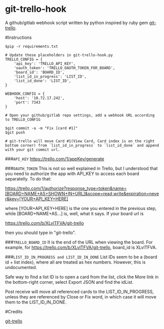 # git-trello-hook
A github/gitlab webhook script written by python inspired by ruby gem [git-trello](https://github.com/zmilojko/git-trello).

#Instructions

    $pip -r requirements.txt

    # Update these placeholders in git-trello-hook.py
    TRELLO_CONFIG = {
        'api_key': 'TRELLO_API_KEY',
        'oauth_token': 'TRELLO_OAUTH_TOKEN_FOR_BOARD',
        'board_id': 'BOARD_ID',
        'list_id_in_progress': 'LIST_ID',
        'list_id_done': 'LIST_ID',
    }

    WEBHOOK_CONFIG = {
        'host': '10.72.17.242',
        'port': 7343
    }

    # Open your github/gitlab repo settings, add a webhook URL according to TRELLO_CONFIG

    $git commit -a -m "Fix [card #1]"
    $git push

    # git-trello will move Card #1(View Card, Card index is on the right bottom corner) from `list_id_in_progress` to `list_id_done` and append with your git commit url.


###`API_KEY`
https://trello.com/1/appKey/generate

###`OAUTH_TOKEN`
This is not so well explained in Trello, but I understood that you need to authorize the app with API_KEY to access each board separatelly. To do that:

https://trello.com/1/authorize?response_type=token&name=[BOARD+NAME+AS+SHOWN+IN+URL]&scope=read,write&expiration=never&key=[YOUR+API_KEY+HERE]

where [YOUR+API_KEY+HERE] is the one you entered in the previous step, while [BOARD+NAME+AS...] is, well, what it says. If your board url is 

https://trello.com/b/XLvlTFVA/git-trello

then you should type in "git-trello".


###`TRELLO_BOARD_ID`
It is the end of the URL when viewing the board. For example, for https://trello.com/b/XLvlTFVA/git-trello, board_id is XLvlTFVA.

###`LIST_ID_IN_PROGRESS and LIST_ID_IN_DONE`
List IDs seem to be a (board id + list index), where all are treated as hex numbers. However, this is undocumented.

Safe way to find a list ID is to open a card from the list, click the More link in the bottom-right corner, select Export JSON and find the idList.

Post receive will move all referenced cards to the LIST_ID_IN_PROGRESS, unless they are referenced by Close or Fix word, in which case it will move them to the LIST_ID_IN_DONE.

#Credits

[git-trello](https://github.com/zmilojko/git-trello)